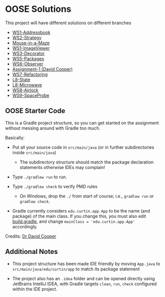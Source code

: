 OOSE Solutions
======
This project will have different solutions on different branches
* [WS1-Addressbook](https://github.com/shyam3001/oose-solutions/tree/ws1-addressbook) 
* [WS2-Strategy](https://github.com/shyam3001/oose-solutions/tree/ws2-strategy)
* [Mouse-in-a-Maze](https://github.com/shyam3001/oose-solutions/tree/mouse)
* [WS1-ImageViewer](https://github.com/shyam3001/oose-solutions/tree/ws1-imageviewer)
* [WS3-Decorator](https://github.com/shyam3001/oose-solutions/tree/ws3-decorator)
* [WS5-Packages](https://github.com/shyam3001/oose-solutions/tree/ws5-packages)
* [WS6-Observer](https://github.com/shyam3001/oose-solutions/tree/ws6-observer)
* [Assignment-1 (David Cooper)](https://github.com/shyam3001/oose-solutions/tree/a1-david)
* [WS7-Refactoring](https://github.com/shyam3001/oose-solutions/tree/ws7-refactoring)
* [L8-State](https://github.com/shyam3001/oose-solutions/tree/l8-state)
* [L8-Microwave](https://github.com/shyam3001/oose-solutions/tree/l8-microwave)
* [WS8-Airlock](https://github.com/shyam3001/oose-solutions/tree/ws8-airlock)
* [WS9-SpaceProbe](https://github.com/shyam3001/oose-solutions/tree/ws9-spaceprobe)

OOSE Starter Code
------

This is a Gradle project structure, so you can get started on the assignment without messing around with Gradle too much.

Basically: 

* Put all your source code in `src/main/java` (or in further subdirectories inside `src/main/java`)
  * The subdirectory structure should match the package declaration statements otherwise IDEs may complain!

* Type `./gradlew run` to run. 

* Type `./gradlew check` to verify PMD rules
  * On Windows, drop the `./` from start of course; i.e., `gradlew run` or `gradlew check`.

* Gradle currently considers `edu.curtin.app.App` to be the name (and package) of the main class. If you change this, you must also edit [build.gradle](https://github.com/shyam3001/oose-starter-code/blob/main/build.gradle), and change ```mainClass = 'edu.curtin.app.App'``` accordingly. 

Credits: [Dr David Cooper](https://bitbucket.org/cooperdja/)

Additional Notes
------

* This project structure has been made IDE friendly by moving `App.java` to `src/main/java/edu/curtin/app` to match its package statement

* The project also has an `.idea` folder and can be opened directly using JetBrains IntelliJ IDEA, with Gradle targets `clean`, `run`, `check` configured within the IDE project.
